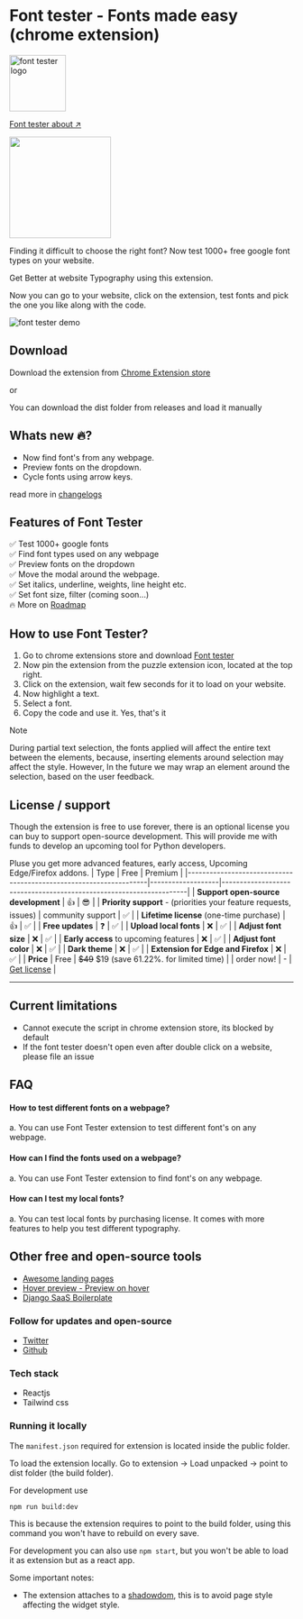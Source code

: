 # Font tester - Fonts made easy (chrome extension)


<p><img src="./public/logos/logox500.png" alt="font tester logo" width="100" height="100"></p>

[Font tester about ↗️](https://font-type.vercel.app)

<a href="https://chromewebstore.google.com/detail/font-tester/deachoodakeofjlfikfkohihnpcgiaim">
    <img src="./docs/badges/chrom-store.png" width="180">
</a>

Finding it difficult to choose the right font? 
Now test 1000+ free google font types on your website.

Get Better at website Typography using this extension.

Now you can go to your website, click on the extension, test fonts and pick the one you like along with the code.

![font tester demo](./docs/demo/fonttester2.gif)

## Download

Download the extension from [Chrome Extension store](https://chromewebstore.google.com/detail/font-tester/deachoodakeofjlfikfkohihnpcgiaim)

or

You can download the dist folder from releases and load it manually

## Whats new 🔥?
* Now find font's from any webpage.
* Preview fonts on the dropdown.
* Cycle fonts using arrow keys.

read more in [changelogs](./changelog.md)

## Features of Font Tester
✅ Test 1000+ google fonts <br>
✅ Find font types used on any webpage <br>
✅ Preview fonts on the dropdown <br>
✅ Move the modal around the webpage. <br>
✅ Set italics, underline, weights, line height etc. <br>
✅ Set font size, filter (coming soon...)<br>
🔥 More on [Roadmap](roadmap.md)

## How to use Font Tester?
1. Go to chrome extensions store and download [Font tester](https://chromewebstore.google.com/detail/font-tester/deachoodakeofjlfikfkohihnpcgiaim)
2. Now pin the extension from the puzzle extension icon, located at the top right.
3. Click on the extension, wait few seconds for it to load on your website.
4. Now highlight a text.
5. Select a font.
6. Copy the code and use it. Yes, that's it

> [!NOTE]
During partial text selection, the fonts applied will affect the entire text between the elements, because, inserting elements around selection may affect the style. However, 
In the future we may wrap an element around the selection, based on the user feedback. 


## License / support

Though the extension is free to use forever, there is an optional license you can buy to support open-source development. This will provide me with funds to develop an upcoming tool for Python developers.

Pluse you get more advanced features, early access, Upcoming Edge/Firefox addons.
| Type                                                              | Free              | Premium                                                            |
|-------------------------------------------------------------------|-------------------|--------------------------------------------------------------------|
| **Support open-source development**                               | 👍️                 | 😎                                                                  |
| **Priority support** - (priorities your feature requests, issues) | community support | ✅                                                                  |
| **Lifetime license** (one-time  purchase)                         | 👍️                 | ✅                                                                  |
| **Free updates**                                                  | ❓️                 | ✅                                                                  |
| **Upload local fonts**                                            | ❌                 | ✅                                                                  |
| **Adjust font size**                                              | ❌                 | ✅                                                                  |
| **Early access** to upcoming features                             | ❌                 | ✅                                                                  |
| **Adjust font color**                                             | ❌                 | ✅                                                                  |
| **Dark theme**                                                    | ❌                 | ✅                                                                  |
| **Extension for Edge and Firefox**                                | ❌                 | ✅                                                                  |
| **Price**                                                         | Free               | ~~$49~~ $19 (save 61.22%. for limited time)                         |
| order now!                                                        |  -                 | [Get license](https://ko-fi.com/s/0460bd43e6)                       |

---

## Current limitations
* Cannot execute the script in chrome extension store, its blocked by default
* If the font tester doesn't open even after double click on a website, please file an issue


## FAQ

#### How to test different fonts on a webpage?
a. You can use Font Tester extension to test different font's on any webpage.

#### How can I find the fonts used on a webpage?
a. You can use Font Tester extension to find font's on any webpage.

#### How can I test my local fonts?
a. You can test local fonts by purchasing license. It comes with more features to help you test different typography.

## Other free and open-source tools

* [Awesome landing pages](https://github.com/PaulleDemon/awesome-landing-pages)
* [Hover preview - Preview on hover](https://github.com/PaulleDemon/Hover-Preview)
* [Django SaaS Boilerplate](https://github.com/PaulleDemon/Django-SAAS-Boilerplate)


### Follow for updates and open-source

* [Twitter](https://x.com/pauls_freeman)
* [Github](https://github.com/PaulleDemon)


### Tech stack
* Reactjs
* Tailwind css


### Running it locally

The `manifest.json` required for extension is located inside the public folder.

To load the extension locally. Go to extension -> Load unpacked -> point to dist folder (the build folder).

For development use
```
npm run build:dev
```
This is because the extension requires to point to the build folder, using this command you
won't have to rebuild on every save.

For development you can also use 
`npm start`, but you won't be able to load it as extension but as a react app.

Some important notes:
* The extension attaches to a [shadowdom](https://developer.mozilla.org/en-US/docs/Web/API/Web_components/Using_shadow_DOM), this is to avoid page style affecting the widget style.
